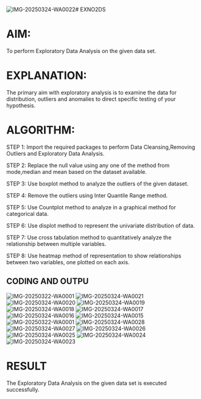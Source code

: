 ![IMG-20250324-WA0022](https://github.com/user-attachments/assets/d535c9e5-fc53-4015-a44b-ee496650062d)# EXNO2DS
# AIM:
To perform Exploratory Data Analysis on the given data set.
      
# EXPLANATION:
  The primary aim with exploratory analysis is to examine the data for distribution, outliers and anomalies to direct specific testing of your hypothesis.
  
# ALGORITHM:
STEP 1: Import the required packages to perform Data Cleansing,Removing Outliers and Exploratory Data Analysis.

STEP 2: Replace the null value using any one of the method from mode,median and mean based on the dataset available.

STEP 3: Use boxplot method to analyze the outliers of the given dataset.

STEP 4: Remove the outliers using Inter Quantile Range method.

STEP 5: Use Countplot method to analyze in a graphical method for categorical data.

STEP 6: Use displot method to represent the univariate distribution of data.

STEP 7: Use cross tabulation method to quantitatively analyze the relationship between multiple variables.

STEP 8: Use heatmap method of representation to show relationships between two variables, one plotted on each axis.

## CODING AND OUTPU
![IMG-20250322-WA0001](https://github.com/user-attachments/assets/09411852-07b3-404a-bcc6-91a67ea30bbe)
![IMG-20250324-WA0021](https://github.com/user-attachments/assets/8b8a962a-cf41-4403-902e-a87bbf8a45cd)
![IMG-20250324-WA0020](https://github.com/user-attachments/assets/7c961318-8042-472d-9994-9d65e55da304)
![IMG-20250324-WA0019](https://github.com/user-attachments/assets/f648c183-9bce-4ef3-9619-afc21999948c)
![IMG-20250324-WA0018](https://github.com/user-attachments/assets/cc753328-ef6b-4181-af09-1bba6fbb7da4)
![IMG-20250324-WA0017](https://github.com/user-attachments/assets/6eb10eb0-5197-42cc-adcf-5cc197806597)
![IMG-20250324-WA0016](https://github.com/user-attachments/assets/ccf69cdd-fafc-482a-aabf-8a2a7412a9b6)
![IMG-20250324-WA0015](https://github.com/user-attachments/assets/57d20390-8650-4350-9d94-ed4121ccf8f7)
![IMG-20250322-WA0001](https://github.com/user-attachments/assets/f5a6cb38-a2b0-46b5-8349-a6cdec4f0605)
![IMG-20250324-WA0028](https://github.com/user-attachments/assets/36b5bcc7-70b7-4f3c-896c-0f804be81a3c)
![IMG-20250324-WA0027](https://github.com/user-attachments/assets/69050015-187c-48e4-b85e-01ebbc6df64b)
![IMG-20250324-WA0026](https://github.com/user-attachments/assets/7a3ea620-131f-42bf-baa1-3dfa877e4d8c)
![IMG-20250324-WA0025](https://github.com/user-attachments/assets/3f0ded4d-dc49-4a5d-aeda-0015daaeb5be)
![IMG-20250324-WA0024](https://github.com/user-attachments/assets/9a79790f-cf5e-4eaa-8bf8-bb0419d8d912)
![IMG-20250324-WA0023](https://github.com/user-attachments/assets/991eb181-d294-426e-9dfa-c420124ebdae)



# RESULT
The Exploratory Data Analysis on the given data set is executed successfully.
